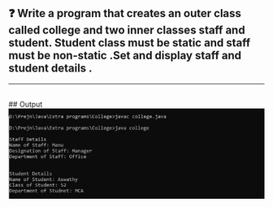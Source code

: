 ## :question: Write a program that creates an outer class called college and two inner classes staff and student. Student class must be static and staff must be non-static .Set and display staff and student details .
___
<br>
## Output
<br>
<img src="https://github.com/prejin2310/OOPs-JAVA/blob/f28d85d224b5d3fa6514b17469f0a98674b0dfca/Extra%20programs/College/op.png" width="700"></img><br>
